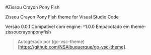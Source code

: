 #Zissou Crayon Pony Fish

Zissou Crayon Pony Fish theme for Visual Studio Code

Versão 0.0.1
Compatível com engine: ^1.0.0
Empacotado em theme-zissoucrayonponyfish

> Autogerado por (go-vsc-theme)[https://github.com/NSAlbuquerque/go-vsc-theme].